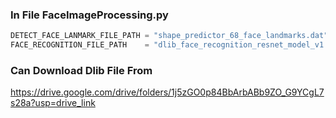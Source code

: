 ### In File FaceImageProcessing.py
 ``` Python
DETECT_FACE_LANMARK_FILE_PATH = "shape_predictor_68_face_landmarks.dat"
FACE_RECOGNITION_FILE_PATH    = "dlib_face_recognition_resnet_model_v1.dat"
 ```
### Can Download Dlib File From

https://drive.google.com/drive/folders/1j5zGO0p84BbArbABb9ZO_G9YCgL7s28a?usp=drive_link

